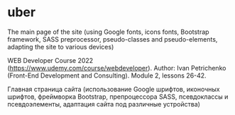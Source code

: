 # uber

The main page of the site (using Google fonts, icons fonts, Bootstrap framework, SASS preprocessor, pseudo-classes and pseudo-elements, 
adapting the site to various devices)

WEB Developer Course 2022 (https://www.udemy.com/course/webdeveloper). 
Author: Ivan Petrichenko (Front-End Development and Consulting). 
Module 2, lessons 26-42.




Главная страница сайта (использование Google шрифтов, иконочных шрифтов, фреймворка Bootstrap, препроцессора SASS, псевдоклассы и псевдоэлементы, 
адаптация сайта под различные устройства)
